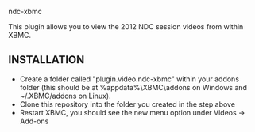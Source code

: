 ndc-xbmc

This plugin allows you to view the 2012 NDC session videos from within XBMC.

INSTALLATION
------------
* Create a folder called "plugin.video.ndc-xbmc" within your addons folder (this should be at %appdata%\XBMC\addons on Windows and ~/.XBMC/addons on Linux).
* Clone this repository into the folder you created in the step above
* Restart XBMC, you should see the new menu option under Videos -> Add-ons